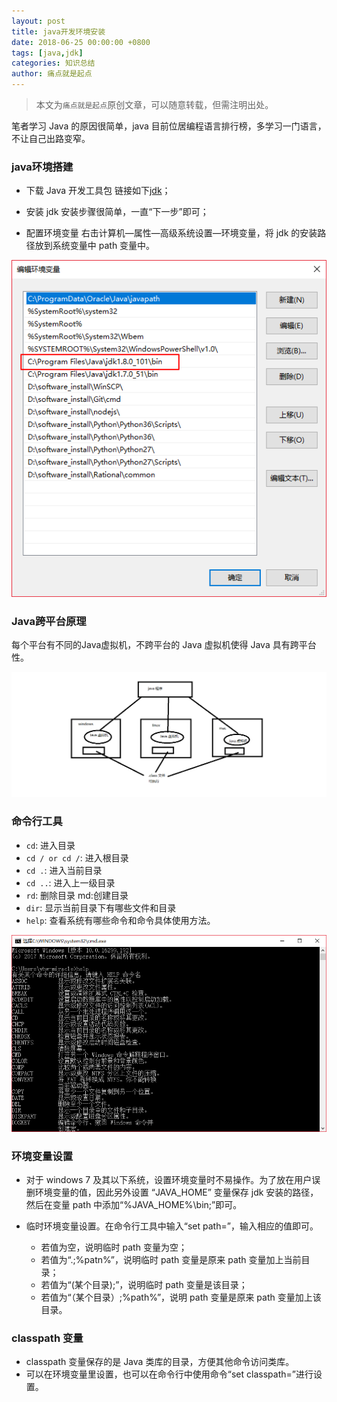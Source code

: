 ```yaml
---
layout: post
title: java开发环境安装
date: 2018-06-25 00:00:00 +0800
tags: [java,jdk]
categories: 知识总结
author: 痛点就是起点
---
```


> 本文为`痛点就是起点`原创文章，可以随意转载，但需注明出处。

笔者学习 Java 的原因很简单，java 目前位居编程语言排行榜，多学习一门语言，不让自己出路变窄。

### java环境搭建
* 下载 Java 开发工具包
链接如下[jdk](https://www.oracle.com/technetwork/java/javase/downloads/index.html)；

* 安装 jdk
安装步骤很简单，一直“下一步”即可；

* 配置环境变量
右击计算机—属性—高级系统设置—环境变量，将 jdk 的安装路径放到系统变量中 path 变量中。

![](/images/2018/T8EgHRSikOM5lREMwugQ1oxr.png)

### Java跨平台原理
每个平台有不同的Java虚拟机，不跨平台的 Java 虚拟机使得 Java 具有跨平台性。

![](/images/2018/-A7BNAagY9tt_r8qU01RGVDZ.png)

### 命令行工具
* `cd`: 进入目录
* `cd / or cd /`: 进入根目录
* `cd .`: 进入当前目录
* `cd ..`: 进入上一级目录
* `rd`: 删除目录 md:创建目录
* `dir`: 显示当前目录下有哪些文件和目录
* `help`: 查看系统有哪些命令和命令具体使用方法。

![](/images/2018/5Mkn6WM0f_r4DowjChQY9j5Z.png)

### 环境变量设置
* 对于 windows 7 及其以下系统，设置环境变量时不易操作。为了放在用户误删环境变量的值，因此另外设置 “JAVA_HOME” 变量保存 jdk 安装的路径，然后在变量 path 中添加“%JAVA_HOME%\bin;”即可。

* 临时环境变量设置。在命令行工具中输入“set path=”，输入相应的值即可。
  * 若值为空，说明临时 path 变量为空；
  * 若值为“.;%patn%”，说明临时 path 变量是原来 path 变量加上当前目录；
  * 若值为“(某个目录);”，说明临时 path 变量是该目录；
  * 若值为“（某个目录）;%path%”，说明 path 变量是原来 path 变量加上该目录。

### classpath 变量
* classpath 变量保存的是 Java 类库的目录，方便其他命令访问类库。
* 可以在环境变量里设置，也可以在命令行中使用命令“set classpath=”进行设置。
